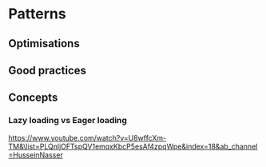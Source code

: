 # Patterns

## Optimisations

## Good practices

## Concepts

### Lazy loading vs Eager loading

https://www.youtube.com/watch?v=U8wffcXm-TM&\list=PLQnljOFTspQV1emqxKbcP5esAf4zpqWpe&index=18&ab_channel=HusseinNasser
